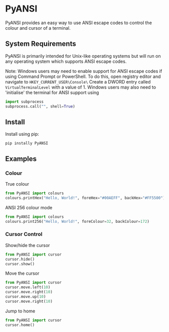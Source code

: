 # PyANSI
PyANSI provides an easy way to use ANSI escape codes to control the colour and cursor of a terminal.
## System Requirements
PyANSI is primarily intended for Unix-like operating systems but will run on any operating system which supports ANSI escape codes.

Note: Windows users may need to enable support for ANSI escape codes if using Command Prompt or PowerShell. To do this, open registry editor and navigate to `HKEY_CURRENT_USER\Console\` Create a DWORD entry called `VirtualTerminalLevel` with a value of 1. 
Windows users may also need to 'initialise' the terminal for ANSI support using
```python
import subprocess
subprocess.call("", shell=True)
```
## Install
Install using pip:
```
pip instally PyANSI
```
## Examples
### Colour
True colour
```python
from PyANSI import colours
colours.printHex("Hello, World!", foreHex="#00AEFF", backHex="#FF5500")
```
ANSI 256 colour mode
```python
from PyANSI import colours
colours.print256("Hello, World!", foreColour=32, backColour=172)
```
### Cursor Control
Show/hide the cursor
```python
from PyANSI import cursor
cursor.hide()
cursor.show()
```
Move the cursor
```python
from PyANSI import cursor
cursor.move.left(10)
cursor.move.right(10)
cursor.move.up(10)
cursor.move.right(10)
```
Jump to home
```python
from PyANSI import cursor
cursor.home()
```